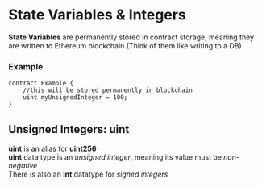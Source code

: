 # State Variables & Integers
**State Variables** are permanently stored in contract storage, meaning they are written to Ethereum blockchain (Think of them like writing to a DB)

### Example
```
contract Example {
    //this will be stored permanently in blockchain
    uint myUnsignedInteger = 100;
}
```

## Unsigned Integers: uint
**uint** is an alias for **uint256** </br>
**uint** data type is an *unsigned integer*, meaning its value must be *non-negative*</br>
There is also an **int** datatype for *signed integers*
